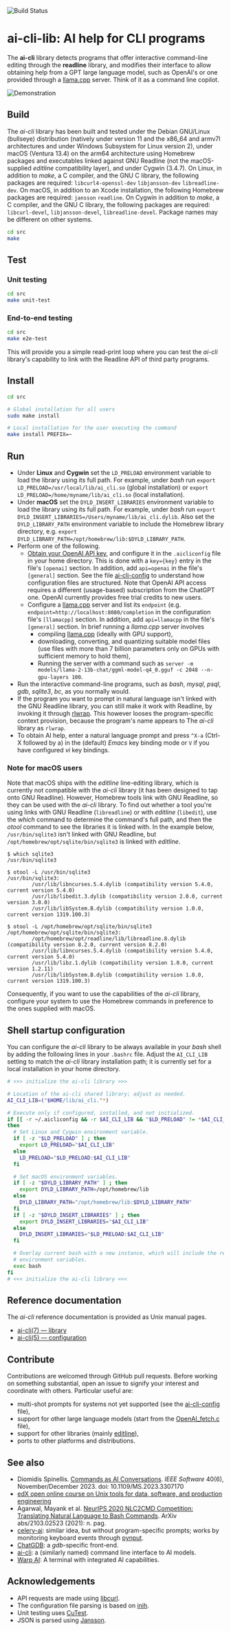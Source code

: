 ![Build Status](https://img.shields.io/github/actions/workflow/status/dspinellis/ai-cli-lib/main.yml?branch=main)

# ai-cli-lib: AI help for CLI programs
The __ai-cli__
library detects programs that offer interactive command-line editing
through the __readline__ library,
and modifies their interface to allow obtaining help from a GPT
large language model, such as OpenAI's or one provided through a
[llama.cpp](https://github.com/ggerganov/llama.cpp) server.
Think of it as a command line copilot.


![Demonstration](https://gist.githubusercontent.com/dspinellis/b25d9b3c3e6d6a6260774c32dc7be817/raw/cc191580cd9aa94bb2a2471e1f43b75a49817b64/ai-cli.gif)

## Build
The _ai-cli_
library has been built and tested under the Debian GNU/Linux (bullseye)
distribution
(natively under version 11 and the x86_64 and armv7l architectures
and under Windows Subsystem for Linux version 2),
under macOS (Ventura 13.4) on the arm64 architecture
using Homebrew packages and executables linked against GNU Readline
(not the macOS-supplied _editline_ compatibility layer),
and under Cygwin (3.4.7).
On Linux,
in addition to _make_, a C compiler, and the GNU C library,
the following packages are required:
`libcurl4-openssl-dev`
`libjansson-dev`
`libreadline-dev`.
On macOS, in addition to an Xcode installation, the following Homebrew
packages are required:
`jansson`
`readline`.
On Cygwin in addition to _make_, a C compiler, and the GNU C library,
the following packages are required:
`libcurl-devel`,
`libjansson-devel`,
`libreadline-devel`.
Package names may be different on other systems.

```sh
cd src
make
```

## Test
### Unit testing
```sh
cd src
make unit-test
```

### End-to-end testing
```sh
cd src
make e2e-test
```
This will provide you a simple read-print loop where you can test the
_ai-cli_ library's capability to
link with the Readline API of third party programs.

## Install
```sh
cd src

# Global installation for all users
sudo make install

# Local installation for the user executing the command
make install PREFIX=~
```

## Run
* Under __Linux__ and __Cygwin__ set the `LD_PRELOAD` environment variable
  to load the library using its full path.
  For example, under _bash_ run
  `export LD_PRELOAD=/usr/local/lib/ai_cli.so` (global installation) or
  `export LD_PRELOAD=/home/myname/lib/ai_cli.so` (local installation).
* Under __macOS__ set the `DYLD_INSERT_LIBRARIES` environment variable to load the
  library using its full path.
  For example, under _bash_ run
  `export DYLD_INSERT_LIBRARIES=/Users/myname/lib/ai_cli.dylib`.
  Also set the `DYLD_LIBRARY_PATH` environment variable to include
  the Homebrew library directory, e.g.
  `export DYLD_LIBRARY_PATH=/opt/homebrew/lib:$DYLD_LIBRARY_PATH`.
* Perform one of the following.
  * [Obtain your OpenAI API key](https://platform.openai.com/api-keys),
    and configure it in the `.aicliconfig` file in your home directory.
    This is done with a `key={key}` entry in the file's `[openai]` section.
    In addition, add `api=openai` in the file's `[general]` section.
    See the file [ai-cli-config](src/ai-cli-config) to understand how configuration
    files are structured.
    Note that OpenAI API access requires a different (usage-based)
    subscription from the ChatGPT one.
    OpenAI currently provides free trial credits to new users.
  * Configure a [llama.cpp](https://github.com/ggerganov/llama.cpp) server
    and list its `endpoint` (e.g. `endpoint=http://localhost:8080/completion`
    in the configuration file's `[llamacpp]` section.
    In addition, add `api=llamacpp` in the file's `[general]` section.
    In brief running a _llama.cpp_ server involves
    * compiling [llama.cpp](https://github.com/ggerganov/llama.cpp) (ideally
      with GPU support),
    * downloading, converting, and quantizing suitable model
      files (use files with more than 7 billion parameters only on GPUs
      with sufficient memory to hold them),
    * Running the server with a command such as `server -m models/llama-2-13b-chat/ggml-model-q4_0.gguf -c 2048 --n-gpu-layers 100`.
* Run the interactive command-line programs, such as
  _bash_, _mysql_, _psql_, _gdb_, _sqlite3_, _bc_, as you normally would.
* If the program you want to prompt in natural language isn't linked
with the GNU Readline library, you can still make it work with Readline,
by invoking it through [rlwrap](https://github.com/hanslub42/rlwrap).
This however looses the program-specific context provision, because
the program's name appears to The _ai-cli_ library as `rlwrap`.
* To obtain AI help, enter a natural language prompt and press `^X-a` (Ctrl-X followed by a)
  in the (default) _Emacs_ key binding mode or `V` if you have configured
  _vi_ key bindings.

### Note for macOS users
Note that macOS ships with the _editline_ line-editing library,
which is currently not compatible with the _ai-cli_ library
(it has been designed to tap onto GNU Readline).
However, Homebrew tools link with GNU Readline, so they can be used
with the _ai-cli_ library.
To find out whether a tool you're using links with GNU Readline (`libreadline`)
or with _editline_ (`libedit`),
use the _which_ command to determine the command's full
path, and then the _otool_ command to see the libraries it is linked with.
In the example below,
`/usr/bin/sqlite3` isn't linked with GNU Readline,
but `/opt/homebrew/opt/sqlite/bin/sqlite3` is linked with _editline_.

```
$ which sqlite3
/usr/bin/sqlite3

$ otool -L /usr/bin/sqlite3
/usr/bin/sqlite3:
        /usr/lib/libncurses.5.4.dylib (compatibility version 5.4.0, current version 5.4.0)
        /usr/lib/libedit.3.dylib (compatibility version 2.0.0, current version 3.0.0)
        /usr/lib/libSystem.B.dylib (compatibility version 1.0.0, current version 1319.100.3)

$ otool -L /opt/homebrew/opt/sqlite/bin/sqlite3
/opt/homebrew/opt/sqlite/bin/sqlite3:
        /opt/homebrew/opt/readline/lib/libreadline.8.dylib (compatibility version 8.2.0, current version 8.2.0)
        /usr/lib/libncurses.5.4.dylib (compatibility version 5.4.0, current version 5.4.0)
        /usr/lib/libz.1.dylib (compatibility version 1.0.0, current version 1.2.11)
        /usr/lib/libSystem.B.dylib (compatibility version 1.0.0, current version 1319.100.3)

```

Consequently,
if you want to use the capabilities of the _ai-cli_ library, configure your system
to use the Homebrew commands in preference to the ones supplied with macOS.

## Shell startup configuration
You can configure the _ai-cli_ library to be always available in your _bash_ shell by
adding the following lines in your `.bashrc` file.
Adjust the `AI_CLI_LIB` setting to match the _ai-cli_ library installation path;
it is currently set for a local installation in your home directory.
```bash
# >>> initialize the ai-cli library >>>

# Location of the ai-cli shared library; adjust as needed.
AI_CLI_LIB=("$HOME/lib/ai_cli."*)

# Execute only if configured, installed, and not initialized.
if [[ -r ~/.aicliconfig && -r $AI_CLI_LIB && "$LD_PRELOAD" != *$AI_CLI_LIB* ]]
then
  # Set Linux and Cygwin environment variable.
  if [ -z "$LD_PRELOAD" ] ; then
    export LD_PRELOAD="$AI_CLI_LIB"
  else
    LD_PRELOAD="$LD_PRELOAD:$AI_CLI_LIB"
  fi

  # Set macOS environment variables.
  if [ -z "$DYLD_LIBRARY_PATH" ] ; then
    export DYLD_LIBRARY_PATH=/opt/homebrew/lib
  else
    DYLD_LIBRARY_PATH="/opt/homebrew/lib:$DYLD_LIBRARY_PATH"
  fi
  if [ -z "$DYLD_INSERT_LIBRARIES" ] ; then
    export DYLD_INSERT_LIBRARIES="$AI_CLI_LIB"
  else
    DYLD_INSERT_LIBRARIES="$LD_PRELOAD:$AI_CLI_LIB"
  fi

  # Overlay current bash with a new instance, which will include the required
  # environment variables.
  exec bash
fi
# <<< initialize the ai-cli library <<<
```

## Reference documentation
The _ai-cli_ reference documentation is provided as Unix manual
pages.
* [ai-cli(7) — library](https://dspinellis.github.io/manview/?src=https%3A%2F%2Fraw.githubusercontent.com%2Fdspinellis%2Fai-cli%2Fmain%2Fsrc%2Fai_cli.7&name=ai_cli(7)&link=https%3A%2F%2Fgithub.com%2Fdspinellis%2Fai-cli)
* [ai-cli(5) — configuration](https://dspinellis.github.io/manview/?src=https%3A%2F%2Fraw.githubusercontent.com%2Fdspinellis%2Fai-cli%2Fmain%2Fsrc%2Fai_cli.5&name=ai_cli(5)&link=https%3A%2F%2Fgithub.com%2Fdspinellis%2Fai-cli)

## Contribute
Contributions are welcomed through GitHub pull requests.
Before working on something substantial,
open an issue to signify your interest and coordinate with others.
Particular useful are:
* multi-shot prompts for systems not yet supported
  (see the [ai-cli-config](src/ai-cli-config) file),
* support for other large language models
  (start from the [OpenAI_fetch.c](src/openai_fetch.c) file),
* support for other libraries (mainly [editline](https://man.netbsd.org/editline.3)),
* ports to other platforms and distributions.

## See also
* Diomidis Spinellis. [Commands as AI Conversations](https://arxiv.org/abs/2309.06551). _IEEE Software_ 40(6), November/December 2023. doi: 10.1109/MS.2023.3307170
* [edX open online course on Unix tools for data, software, and production engineering](https://www.spinellis.gr/unix/?ai-cli)
* Agarwal, Mayank et al. [NeurIPS 2020 NLC2CMD Competition: Translating Natural Language to Bash Commands](https://arxiv.org/pdf/2103.02523.pdf). ArXiv abs/2103.02523 (2021): n. pag.
* [celery-ai](https://github.com/ortegaalfredo/celery-ai): similar idea, but without program-specific prompts; works by monitoring keyboard events through [pynput](https://pynput.readthedocs.io/).
* [ChatGDB](https://github.com/pgosar/ChatGDB): a _gdb_-specific front-end.
* [ai-cli](https://github.com/abhagsain/ai-cli): a (similarly named) command line interface to AI models.
* [Warp AI](https://www.warp.dev/warp-ai): A terminal with integrated AI capabilities.

## Acknowledgements
* API requests are made using [libcurl](https://curl.se/libcurl/).
* The configuration file parsing is based on [inih](https://github.com/benhoyt/inih).
* Unit testing uses [CuTest](https://github.com/ennorehling/cutest).
* JSON is parsed using [Jansson](https://github.com/akheron/jansson/).
